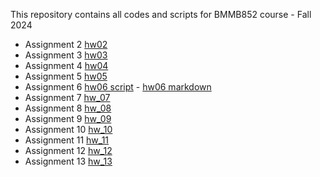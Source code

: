 This repository contains all codes and scripts for BMMB852 course - Fall 2024

- Assignment 2 [hw02](hw02/hw2.md)
- Assignment 3 [hw03](03/hw3.md)
- Assignment 4 [hw04](hw04/hw4.md)
- Assignment 5 [hw05](hw05/hw5_script.sh)
- Assignment 6 [hw06 script](hw06/hw6_script.sh)  -  [hw06 markdown](hw6/hw6.md) 
- Assignment 7 [hw_07](hw07)
- Assignment 8 [hw_08](hw08)
- Assignment 9 [hw_09](hw09)
- Assignment 10 [hw_10](hw10)
- Assignment 11 [hw_11](hw11)
- Assignment 12 [hw_12](hw12)
- Assignment 13 [hw_13](hw13)


